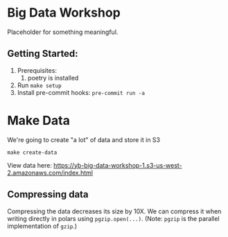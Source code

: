 # Big Data Workshop
Placeholder for something meaningful.

## Getting Started:
1. Prerequisites:
   1. poetry is installed
2. Run `make setup`
3. Install pre-commit hooks: `pre-commit run -a`


# Make Data
We're going to create "a lot" of data and store it in S3
```shell
make create-data
```
View data here: https://yb-big-data-workshop-1.s3-us-west-2.amazonaws.com/index.html

## Compressing data
Compressing the data decreases its size by 10X. We can compress it when writing directly in polars
using `pgzip.open(...)`. (Note: `pgzip` is the parallel implementation of `gzip`.)
